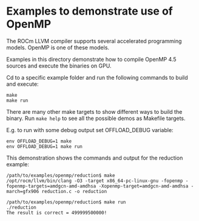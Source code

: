 Examples to demonstrate use of OpenMP
==============================================

The ROCm LLVM compiler supports several accelerated programming models. OpenMP is one of these models.

Examples in this directory demonstrate how to compile OpenMP 4.5 sources and execute the binaries on GPU.

Cd to a specific example folder and run the following commands to build and execute:

```
make
make run
```
There are many other make targets to show different ways to build the binary. Run ```make help``` to see all the possible demos as Makefile targets.

E.g. to run with some debug output set OFFLOAD_DEBUG variable:

```
env OFFLOAD_DEBUG=1 make
env OFFLOAD_DEBUG=1 make run
```

This demonstration shows the commands and output for the reduction example:

```
/path/to/examples/openmp/reduction$ make
/opt/rocm/llvm/bin/clang -O3 -target x86_64-pc-linux-gnu -fopenmp -fopenmp-targets=amdgcn-amd-amdhsa -Xopenmp-target=amdgcn-amd-amdhsa -march=gfx906 reduction.c -o reduction

/path/to/examples/openmp/reduction$ make run
./reduction
The result is correct = 499999500000!

```
